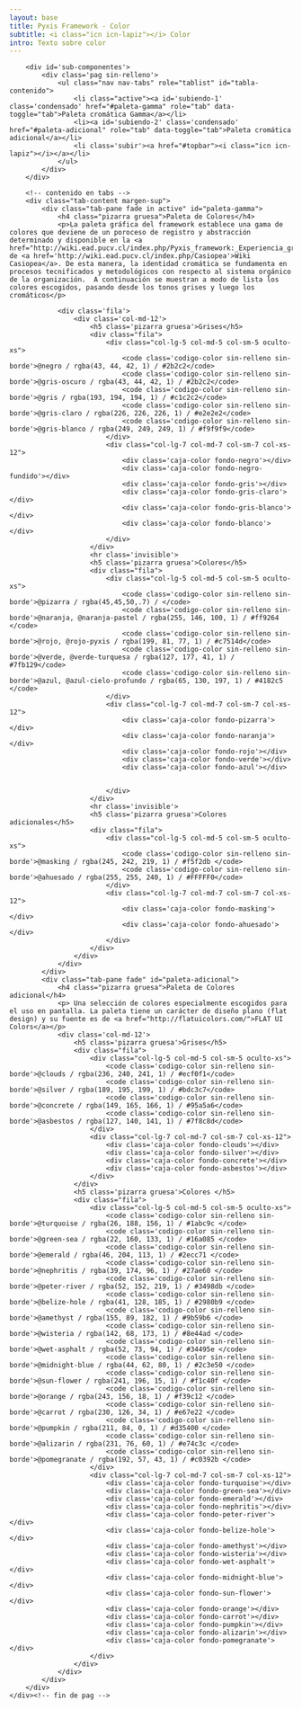 ```yaml
---
layout: base
title: Pyxis Framework - Color
subtitle: <i class="icn icn-lapiz"></i> Color
intro: Texto sobre color
---
```


<!--<div class='col-lg-3 col-md-3 oculto-sm oculto-xs'>
<a name='ancla' id='a'></a>
<div class='menu-affix alto-affix'>
<div data-spy="affix" data-offset-top="220">
    <ul>
        <li><a class='xs gris-oscuro gruesa' data-scroll href='#titulo-uno'>Paleta de colores</a></li>
        <li><a class='xs gris-oscuro gruesa' data-scroll href='#titulo-dos'>Grises</a></li>
        <li><a class='xs gris-oscuro gruesa' data-scroll href='#titulo-tres'>Colores</a></li>
        <li><a class='xs gris-oscuro gruesa' data-scroll href='#titulo-cuatro'>Adicionales</a></li>
        <li><a class='xs gris-oscuro gruesa' data-scroll href='#titulo-cinco'>Opuestos</a></li>
    </ul>
</div>
</div>
</div>-->

<div class='fila'>
    <div class='col-lg-12 col-md-12 col-sm-12 col-xs-12'>

        <div id='sub-componentes'>
            <div class='pag sin-relleno'>
                <ul class="nav nav-tabs" role="tablist" id="tabla-contenido">
                    <li class="active"><a id='subiendo-1' class='condensado' href="#paleta-gamma" role="tab" data-toggle="tab">Paleta cromática Gamma</a></li>
                    <li><a id='subiendo-2' class='condensado' href="#paleta-adicional" role="tab" data-toggle="tab">Paleta cromática adicional</a></li>
                    <li class='subir'><a href="#topbar"><i class="icn icn-lapiz"></i></a></li>
                </ul>
            </div>
        </div>
        
        <!-- contenido en tabs -->
        <div class="tab-content margen-sup">
            <div class="tab-pane fade in active" id="paleta-gamma">
                <h4 class="pizarra gruesa">Paleta de Colores</h4>
                <p>La paleta gráfica del framework establece una gama de colores que deviene de un poroceso de registro y abstracción determinado y disponible en la <a href="http://wiki.ead.pucv.cl/index.php/Pyxis_framework:_Experiencia_gr%C3%A1fica_de_una_organizaci%C3%B3n#Paleta_de_colores">Documentación</a> de <a href='http://wiki.ead.pucv.cl/index.php/Casiopea'>Wiki Casiopea</a>. De esta manera, la identidad cromática se fundamenta en procesos tecnificados y metodológicos con respecto al sistema orgánico de la organización.  A continuación se muestran a modo de lista los colores escogidos, pasando desde los tonos grises y luego los cromáticos</p>

                <div class='fila'>
                    <div class='col-md-12'>
                        <h5 class='pizarra gruesa'>Grises</h5>
                        <div class="fila">
                            <div class="col-lg-5 col-md-5 col-sm-5 oculto-xs">
                                <code class='codigo-color sin-relleno sin-borde'>@negro / rgba(43, 44, 42, 1) / #2b2c2</code>
                                <code class='codigo-color sin-relleno sin-borde'>@gris-oscuro / rgba(43, 44, 42, 1) / #2b2c2</code>
                                <code class='codigo-color sin-relleno sin-borde'>@gris / rgba(193, 194, 194, 1) / #c1c2c2</code>
                                <code class='codigo-color sin-relleno sin-borde'>@gris-claro / rgba(226, 226, 226, 1) / #e2e2e2</code>
                                <code class='codigo-color sin-relleno sin-borde'>@gris-blanco / rgba(249, 249, 249, 1) / #f9f9f9</code>
                            </div>
                            <div class="col-lg-7 col-md-7 col-sm-7 col-xs-12">
                                <div class='caja-color fondo-negro'></div>
                                <div class='caja-color fondo-negro-fundido'></div>
                                <div class='caja-color fondo-gris'></div>
                                <div class='caja-color fondo-gris-claro'></div>
                                <div class='caja-color fondo-gris-blanco'></div>
                                <div class='caja-color fondo-blanco'></div>
                            </div>
                        </div>
                        <hr class='invisible'>
                        <h5 class='pizarra gruesa'>Colores</h5>
                        <div class="fila">
                            <div class="col-lg-5 col-md-5 col-sm-5 oculto-xs">
                                <code class='codigo-color sin-relleno sin-borde'>@pizarra / rgba(45,45,50,.7) / </code>
                                <code class='codigo-color sin-relleno sin-borde'>@naranja, @naranja-pastel / rgba(255, 146, 100, 1) / #ff9264 </code>
                                <code class='codigo-color sin-relleno sin-borde'>@rojo, @rojo-pyxis / rgba(199, 81, 77, 1) / #c7514d</code>
                                <code class='codigo-color sin-relleno sin-borde'>@verde, @verde-turquesa / rgba(127, 177, 41, 1) / #7fb129</code>  
                                <code class='codigo-color sin-relleno sin-borde'>@azul, @azul-cielo-profundo / rgba(65, 130, 197, 1) / #4182c5 </code>         
                            </div>
                            <div class="col-lg-7 col-md-7 col-sm-7 col-xs-12">
                                <div class='caja-color fondo-pizarra'></div>
                                <div class='caja-color fondo-naranja'></div>
                                <div class='caja-color fondo-rojo'></div>
                                <div class='caja-color fondo-verde'></div> 
                                <div class='caja-color fondo-azul'></div>
                                

                            </div>
                        </div>
                        <hr class='invisible'>
                        <h5 class='pizarra gruesa'>Colores adicionales</h5>
                        <div class="fila">
                            <div class="col-lg-5 col-md-5 col-sm-5 oculto-xs">
                                <code class='codigo-color sin-relleno sin-borde'>@masking / rgba(245, 242, 219, 1) / #f5f2db </code>
                                <code class='codigo-color sin-relleno sin-borde'>@ahuesado / rgba(255, 255, 240, 1) / #FFFFF0</code> 
                            </div>
                            <div class="col-lg-7 col-md-7 col-sm-7 col-xs-12">
                                <div class='caja-color fondo-masking'></div>
                                <div class='caja-color fondo-ahuesado'></div>
                            </div>
                        </div>
                    </div>
                </div>
            </div>
            <div class="tab-pane fade" id="paleta-adicional">
                <h4 class="pizarra gruesa">Paleta de Colores adicional</h4>
                <p> Una selección de colores especialmente escogidos para el uso en pantalla. La paleta tiene un carácter de diseño plano (flat design) y su fuente es de <a href="http://flatuicolors.com/">FLAT UI Colors</a></p>
                <div class='col-md-12'>
                    <h5 class='pizarra gruesa'>Grises</h5>
                    <div class="fila">
                        <div class="col-lg-5 col-md-5 col-sm-5 oculto-xs">
                            <code class='codigo-color sin-relleno sin-borde'>@clouds / rgba(236, 240, 241, 1) / #ecf0f1</code>
                            <code class='codigo-color sin-relleno sin-borde'>@silver / rgba(189, 195, 199, 1) / #bdc3c7</code>
                            <code class='codigo-color sin-relleno sin-borde'>@concrete / rgba(149, 165, 166, 1) / #95a5a6</code>
                            <code class='codigo-color sin-relleno sin-borde'>@asbestos / rgba(127, 140, 141, 1) / #7f8c8d</code>
                        </div>
                        <div class="col-lg-7 col-md-7 col-sm-7 col-xs-12">
                            <div class='caja-color fondo-clouds'></div>
                            <div class='caja-color fondo-silver'></div>
                            <div class='caja-color fondo-concrete'></div>
                            <div class='caja-color fondo-asbestos'></div>
                        </div>
                    </div>
                    <h5 class='pizarra gruesa'>Colores </h5>
                    <div class="fila">
                        <div class="col-lg-5 col-md-5 col-sm-5 oculto-xs">
                            <code class='codigo-color sin-relleno sin-borde'>@turquoise / rgba(26, 188, 156, 1) / #1abc9c </code>
                            <code class='codigo-color sin-relleno sin-borde'>@green-sea / rgba(22, 160, 133, 1) / #16a085 </code>
                            <code class='codigo-color sin-relleno sin-borde'>@emerald / rgba(46, 204, 113, 1) / #2ecc71 </code>
                            <code class='codigo-color sin-relleno sin-borde'>@nephritis / rgba(39, 174, 96, 1) / #27ae60 </code>
                            <code class='codigo-color sin-relleno sin-borde'>@peter-river / rgba(52, 152, 219, 1) / #3498db </code>
                            <code class='codigo-color sin-relleno sin-borde'>@belize-hole / rgba(41, 128, 185, 1) / #2980b9 </code>
                            <code class='codigo-color sin-relleno sin-borde'>@amethyst / rgba(155, 89, 182, 1) / #9b59b6 </code>
                            <code class='codigo-color sin-relleno sin-borde'>@wisteria / rgba(142, 68, 173, 1) / #8e44ad </code>
                            <code class='codigo-color sin-relleno sin-borde'>@wet-asphalt / rgba(52, 73, 94, 1) / #34495e </code>
                            <code class='codigo-color sin-relleno sin-borde'>@midnight-blue / rgba(44, 62, 80, 1) / #2c3e50 </code>
                            <code class='codigo-color sin-relleno sin-borde'>@sun-flower / rgba(241, 196, 15, 1) / #f1c40f </code>
                            <code class='codigo-color sin-relleno sin-borde'>@orange / rgba(243, 156, 18, 1) / #f39c12 </code>
                            <code class='codigo-color sin-relleno sin-borde'>@carrot / rgba(230, 126, 34, 1) / #e67e22 </code>
                            <code class='codigo-color sin-relleno sin-borde'>@pumpkin / rgba(211, 84, 0, 1) / #d35400 </code>
                            <code class='codigo-color sin-relleno sin-borde'>@alizarin / rgba(231, 76, 60, 1) / #e74c3c </code>
                            <code class='codigo-color sin-relleno sin-borde'>@pomegranate / rgba(192, 57, 43, 1) / #c0392b </code>
                        </div>
                        <div class="col-lg-7 col-md-7 col-sm-7 col-xs-12">
                            <div class='caja-color fondo-turquoise'></div>
                            <div class='caja-color fondo-green-sea'></div>
                            <div class='caja-color fondo-emerald'></div>
                            <div class='caja-color fondo-nephritis'></div>
                            <div class='caja-color fondo-peter-river'></div>
                            <div class='caja-color fondo-belize-hole'></div>
                            <div class='caja-color fondo-amethyst'></div>
                            <div class='caja-color fondo-wisteria'></div>
                            <div class='caja-color fondo-wet-asphalt'></div>
                            <div class='caja-color fondo-midnight-blue'></div>
                            <div class='caja-color fondo-sun-flower'></div>
                            <div class='caja-color fondo-orange'></div>
                            <div class='caja-color fondo-carrot'></div>
                            <div class='caja-color fondo-pumpkin'></div>
                            <div class='caja-color fondo-alizarin'></div>
                            <div class='caja-color fondo-pomegranate'></div>
                        </div>
                    </div>
                </div>
            </div>
        </div>
    </div><!-- fin de pag -->
</div>
